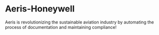 # Aeris-Honeywell
Aeris is revolutionizing the sustainable aviation industry by automating the process of documentation and maintaining compliance!
